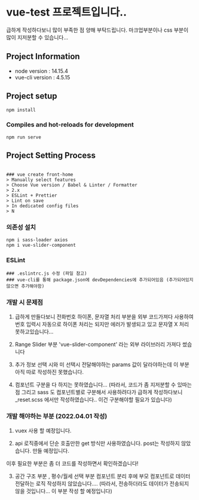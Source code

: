 # vue-test 프로젝트입니다..

급하게 작성하다보니 많이 부족한 점 양해 부탁드립니다.
마크업부분이나 css 부분이 많이 지저분할 수 있습니다...



## Project Information
- node version : 14.15.4
- vue-cli version : 4.5.15


## Project setup
```
npm install
```

### Compiles and hot-reloads for development
```
npm run serve
```

## Project Setting Process

```

### vue create front-home
> Manually select features
> Choose Vue version / Babel & Linter / Formatter
> 2.x
> ESLint + Prettier
> Lint on save
> In dedicated config files
> N

```
### 의존성 설치 
```
npm i sass-loader axios
npm i vue-slider-component

```


### ESLint
```
### .eslintrc.js 수정 (파일 참고)
### vue-cli를 통해 package.json에 devDependencies에 추가되어있음 (추가되어있지 않으면 추가해야함)
```

### 개발 시 문제점

1. 급하게 만들다보니 전화번호 하이폰, 문자열 처리 부분을 외부 코드가져다 사용하여 번호 입력시 자동으로 하이폰 처리는 되지만 에러가 발생되고 있고 문자열 X 처리 못하고있습니다...

2. Range Slider 부분 'vue-slider-component' 라는 외부 라이브러리 가져다 썼습니다

3. 추가 정보 선택 시와 미 선택시 전달해야하는 params 값이 달라야하는데 이 부분 아직 따로 작성하진 못했습니다.

4. 컴포넌트 구분을 다 하지는 못하였습니다... (따라서, 코드가 좀 지저분할 수 있따는 점 그리고 sass 도 컴포넌트별로 구분해서 사용하려다가 급하게 작성하다보니 _reset.scss 에서만 작성하였습니다.. 이건 구분해야할 필요가 있습니다)



### 개발 해야하는 부분 (2022.04.01 작성)

1. vuex 사용 할 예정입니다.

2. api 로직중에서 단순 호출만한 get 방식만 사용하였습니다. post는 작성하지 않았습니다. 만들 예정입니다.

이후 필요한 부분은 좀 더 코드를 작성하면서 확인하겠습니다!

3. 공간 구조 부분 , 평수/월세 선택 부분 컴포넌트 분리 후에 부모 컴포넌트로 데이터 전달하는 로직 작성하지 않았습니다.... (따라서, 전송하더라도 데이터가 전송되지 않을 것입니다... 이 부분 작성 할 예정입니다)



